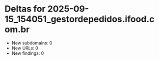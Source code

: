 # Deltas for 2025-09-15_154051_gestordepedidos.ifood.com.br
- New subdomains: 0
- New URLs: 0
- New findings: 0
